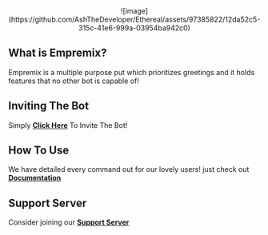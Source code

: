 <div style="text-align:center">
![image](https://github.com/AshTheDeveloper/Ethereal/assets/97385822/12da52c5-315c-41e6-999a-03954ba942c0)
</div>


## What is Empremix?

Empremix is a multiple purpose put which prioritizes greetings and it holds features that no other bot is capable of!

## Inviting The Bot

Simply [**Click Here**](https://discordapp.com/oauth2/authorize?client_id=588398820916985873&scope=bot&permissions=470150208) To Invite The Bot!

## How To Use

We have detailed every command out for our lovely users!
just check out [**Documentation**](https://github.com/TheHQE/Empremix/blob/master/Documentation/README.MD)

## Support Server
Consider joining our [**Support Server**](https://discord.gg/HA7UCtr)
